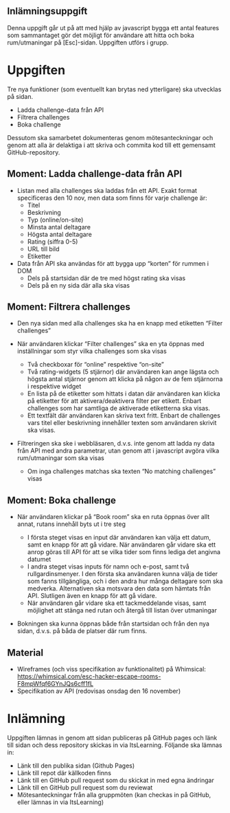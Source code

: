 ## Inlämningsuppgift

Denna uppgift går ut på att med hjälp av javascript bygga ett antal features som sammantaget gör det möjligt för användare att hitta och boka rum/utmaningar på [Esc]-sidan. Uppgiften utförs i grupp.

# Uppgiften

Tre nya funktioner (som eventuellt kan brytas ned ytterligare) ska utvecklas på sidan.

- Ladda challenge-data från API
- Filtrera challenges
- Boka challenge

Dessutom ska samarbetet dokumenteras genom mötesanteckningar och genom att alla är delaktiga i att skriva och commita kod till ett gemensamt GitHub-repository.

## Moment: Ladda challenge-data från API

- Listan med alla challenges ska laddas från ett API. Exakt format specificeras den 10 nov, men data som finns för varje challenge är:
  - Titel
  - Beskrivning
  - Typ (online/on-site)
  - Minsta antal deltagare
  - Högsta antal deltagare
  - Rating (siffra 0-5)
  - URL till bild
  - Etiketter
- Data från API ska användas för att bygga upp “korten” för rummen i DOM
  - Dels på startsidan där de tre med högst rating ska visas
  - Dels på en ny sida där alla ska visas

## Moment: Filtrera challenges

- Den nya sidan med alla challenges ska ha en knapp med etiketten “Filter challenges”
- När användaren klickar “Filter challenges” ska en yta öppnas med inställningar som styr vilka challenges som ska visas

  - Två checkboxar för “online” respektive “on-site”
  - Två rating-widgets (5 stjärnor) där användaren kan ange lägsta och högsta antal stjärnor genom att klicka på någon av de fem stjärnorna i respektive widget
  - En lista på de etiketter som hittats i datan där användaren kan klicka på etiketter för att aktivera/deaktivera filter per etikett. Enbart challenges som har samtliga de aktiverade etiketterna ska visas.
  - Ett textfält där användaren kan skriva text fritt. Enbart de challenges vars titel eller beskrivning innehåller texten som användaren skrivit ska visas.

- Filtreringen ska ske i webbläsaren, d.v.s. inte genom att ladda ny data från API med andra parametrar, utan genom att i javascript avgöra vilka rum/utmaningar som ska visas
  - Om inga challenges matchas ska texten “No matching challenges” visas

## Moment: Boka challenge

- När användaren klickar på “Book room” ska en ruta öppnas över allt annat, rutans innehåll byts ut i tre steg

  - I första steget visas en input där användaren kan välja ett datum, samt en knapp för att gå vidare. När användaren går vidare ska ett anrop göras till API för att se vilka tider som finns lediga det angivna datumet
  - I andra steget visas inputs för namn och e-post, samt två rullgardinsmenyer. I den första ska användaren kunna välja de tider som fanns tillgängliga, och i den andra hur många deltagare som ska medverka. Alternativen ska motsvara den data som hämtats från API. Slutligen även en knapp för att gå vidare.
  - När användaren går vidare ska ett tackmeddelande visas, samt möjlighet att stänga ned rutan och återgå till listan över utmaningar

- Bokningen ska kunna öppnas både från startsidan och från den nya sidan, d.v.s. på båda de platser där rum finns.

## Material

- Wireframes (och viss specifikation av funktionalitet) på Whimsical: https://whimsical.com/esc-hacker-escape-rooms-F8mpWfqf6GYnJQs6cff1fL
- Specifikation av API (redovisas onsdag den 16 november)

# Inlämning

Uppgiften lämnas in genom att sidan publiceras på GitHub pages och länk till sidan och dess repository skickas in via ItsLearning. Följande ska lämnas in:

- Länk till den publika sidan (Github Pages)
- Länk till repot där källkoden finns
- Länk till en GitHub pull request som du skickat in med egna ändringar
- Länk till en GitHub pull request som du reviewat
- Mötesanteckningar från alla gruppmöten (kan checkas in på GitHub, eller lämnas in via ItsLearning)
